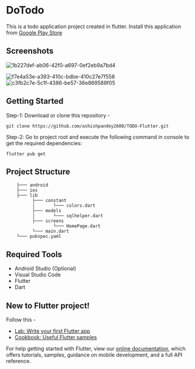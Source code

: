 # DoTodo



This is a todo application project created in flutter. Install this application from [Google Play Store](https://play.google.com/store/apps/details?id=com.mlpsolutions.todoapp&pli=1) 

## Screenshots
![1b227def-ab06-42f0-a697-0ef2eb9a7bd4](https://user-images.githubusercontent.com/72745540/233799850-ff3b8503-f680-48e2-9a8f-d3bc9b39a30b.jpg)



![f7e4a53e-a393-410c-bdbe-410c27e7f558](https://user-images.githubusercontent.com/72745540/233799862-0fb8ed79-e141-4216-a170-eb04d70e16af.jpg)
![c3fb2c7e-5c1f-4386-be57-36e869588f05](https://user-images.githubusercontent.com/72745540/233799864-4c2e609d-c1c4-4c5d-af55-016d855a750a.jpg)



## Getting Started

Step-1: Download or clone this repository -

    git clone https://github.com/ashishpandey2600/TODO-Flutter.git

Step-2: Go to project root and execute the following command in console to get the required dependencies:

    flutter pub get 

## Project Structure

        ├─── android
        ├─── ios
        ├─── lib
              ├─── constant
              │       └─── colors.dart
              ├─── models
              │       └─── sqlhelper.dart
              ├─── screens
                      └─── HomePage.dart
              └─── main.dart
        └─── pubspec.yaml

## Required Tools
- Android Studio (Optional)
- Visual Studio Code 
- Flutter
- Dart

## New to Flutter project!

Follow this -

- [Lab: Write your first Flutter app](https://flutter.dev/docs/get-started/codelab)
- [Cookbook: Useful Flutter samples](https://flutter.dev/docs/cookbook)

For help getting started with Flutter, view our
[online documentation](https://flutter.dev/docs), which offers tutorials,
samples, guidance on mobile development, and a full API reference.

